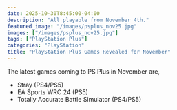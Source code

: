 ```yaml
---
date: 2025-10-30T8:45:00-04:00
description: "All playable from November 4th."
featured_image: "/images/psplus_nov25.jpg"
images: ["/images/psplus_nov25.jpg"]
tags: ["PlayStation Plus"]
categories: "PlayStation"
title: "PlayStation Plus Games Revealed for November"
---
```


The latest games coming to PS Plus in November are,

- Stray (PS4/PS5)
- EA Sports WRC 24 (PS5)
- Totally Accurate Battle Simulator (PS4/PS5)

